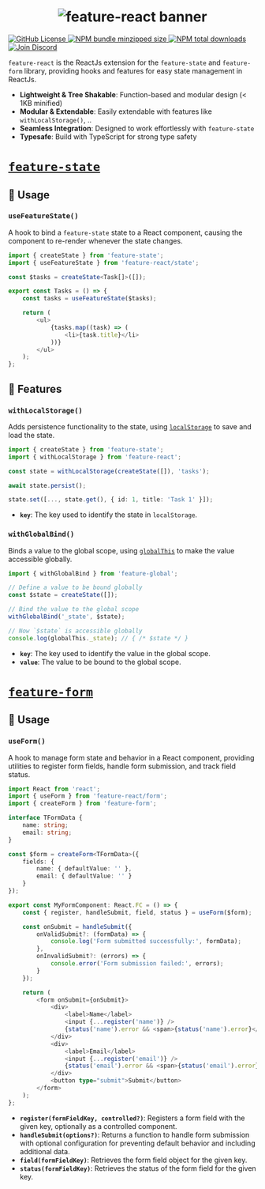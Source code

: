 <h1 align="center">
    <img src="https://raw.githubusercontent.com/builder-group/monorepo/develop/packages/feature-react/.github/banner.svg" alt="feature-react banner">
</h1>

<p align="left">
    <a href="https://github.com/builder-group/monorepo/blob/develop/LICENSE">
        <img src="https://img.shields.io/github/license/builder-group/monorepo.svg?label=license&style=flat&colorA=293140&colorB=FDE200" alt="GitHub License"/>
    </a>
    <a href="https://www.npmjs.com/package/feature-react">
        <img src="https://img.shields.io/bundlephobia/minzip/feature-react.svg?label=minzipped%20size&style=flat&colorA=293140&colorB=FDE200" alt="NPM bundle minzipped size"/>
    </a>
    <a href="https://www.npmjs.com/package/feature-react">
        <img src="https://img.shields.io/npm/dt/featuer-state-react.svg?label=downloads&style=flat&colorA=293140&colorB=FDE200" alt="NPM total downloads"/>
    </a>
    <a href="https://discord.gg/w4xE3bSjhQ">
        <img src="https://img.shields.io/discord/795291052897992724.svg?label=&logo=discord&logoColor=000000&color=293140&labelColor=FDE200" alt="Join Discord"/>
    </a>
</p>

`feature-react` is the ReactJs extension for the `feature-state` and `feature-form` library, providing hooks and features for easy state management in ReactJs.

- **Lightweight & Tree Shakable**: Function-based and modular design (< 1KB minified)
- **Modular & Extendable**: Easily extendable with features like `withLocalStorage()`, ..
- **Seamless Integration**: Designed to work effortlessly with `feature-state`
- **Typesafe**: Build with TypeScript for strong type safety

# [`feature-state`](https://github.com/builder-group/monorepo/tree/develop/packages/feature-state)

## 📖 Usage

### `useFeatureState()`

A hook to bind a `feature-state` state to a React component, causing the component to re-render whenever the state changes.

```ts
import { createState } from 'feature-state';
import { useFeatureState } from 'feature-react/state';

const $tasks = createState<Task[]>([]);

export const Tasks = () => {
	const tasks = useFeatureState($tasks);

	return (
		<ul>
			{tasks.map((task) => (
				<li>{task.title}</li>
			))}
		</ul>
	);
};
```

## 📙 Features

### `withLocalStorage()`

Adds persistence functionality to the state, using [`localStorage`](https://developer.mozilla.org/en-US/docs/Web/API/Window/localStorage?retiredLocale=de) to save and load the state.

```ts
import { createState } from 'feature-state';
import { withLocalStorage } from 'feature-react';

const state = withLocalStorage(createState([]), 'tasks');

await state.persist();

state.set([..., state.get(), { id: 1, title: 'Task 1' }]);
```

- **`key`**: The key used to identify the state in `localStorage`.

### `withGlobalBind()`

Binds a value to the global scope, using [`globalThis`](https://developer.mozilla.org/en-US/docs/Web/JavaScript/Reference/Global_Objects/globalThis) to make the value accessible globally.

```ts
import { withGlobalBind } from 'feature-global';

// Define a value to be bound globally
const $state = createState([]);

// Bind the value to the global scope
withGlobalBind('_state', $state);

// Now `$state` is accessible globally
console.log(globalThis._state); // { /* $state */ }
```

- **`key`**: The key used to identify the value in the global scope.
- **`value`**: The value to be bound to the global scope.

# [`feature-form`](https://github.com/builder-group/monorepo/tree/develop/packages/feature-form)

## 📖 Usage

### `useForm()`

A hook to manage form state and behavior in a React component, providing utilities to register form fields, handle form submission, and track field status.

```ts
import React from 'react';
import { useForm } from 'feature-react/form';
import { createForm } from 'feature-form';

interface TFormData {
    name: string;
    email: string;
}

const $form = createForm<TFormData>({
    fields: {
        name: { defaultValue: '' },
        email: { defaultValue: '' }
    }
});

export const MyFormComponent: React.FC = () => {
    const { register, handleSubmit, field, status } = useForm($form);

    const onSubmit = handleSubmit({
        onValidSubmit?: (formData) => {
            console.log('Form submitted successfully:', formData);
        },
        onInvalidSubmit?: (errors) => {
            console.error('Form submission failed:', errors);
        }
    });

    return (
        <form onSubmit={onSubmit}>
            <div>
                <label>Name</label>
                <input {...register('name')} />
                {status('name').error && <span>{status('name').error}</span>}
            </div>
            <div>
                <label>Email</label>
                <input {...register('email')} />
                {status('email').error && <span>{status('email').error}</span>}
            </div>
            <button type="submit">Submit</button>
        </form>
    );
};
```

- **`register(formFieldKey, controlled?)`**: Registers a form field with the given key, optionally as a controlled component.
- **`handleSubmit(options?)`**: Returns a function to handle form submission with optional configuration for preventing default behavior and including additional data.
- **`field(formFieldKey)`**: Retrieves the form field object for the given key.
- **`status(formFieldKey)`**: Retrieves the status of the form field for the given key.
